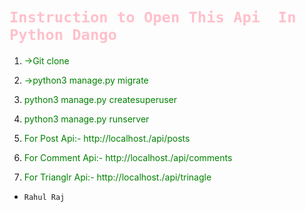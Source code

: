 # <h1 style="color:pink">`Instruction to Open This Api  In Python Dango`</h1>

1.  <p style="color:green;"> ->Git clone</p>
1.  <p style="color:green;">->python3 manage.py migrate</p>
1.  <p style="color:green;"> python3 manage.py createsuperuser</p>
1.  <p style="color:green;">python3 manage.py runserver</p>
1.  <p style="color:green;">For Post Api:-         http://localhost./api/posts</p>
1.  <p style="color:green;">For Comment Api:- http://localhost./api/comments</p>

1. <p style="color:green;">For Trianglr Api:-         http://localhost./api/trinagle</p>


*     Rahul Raj
